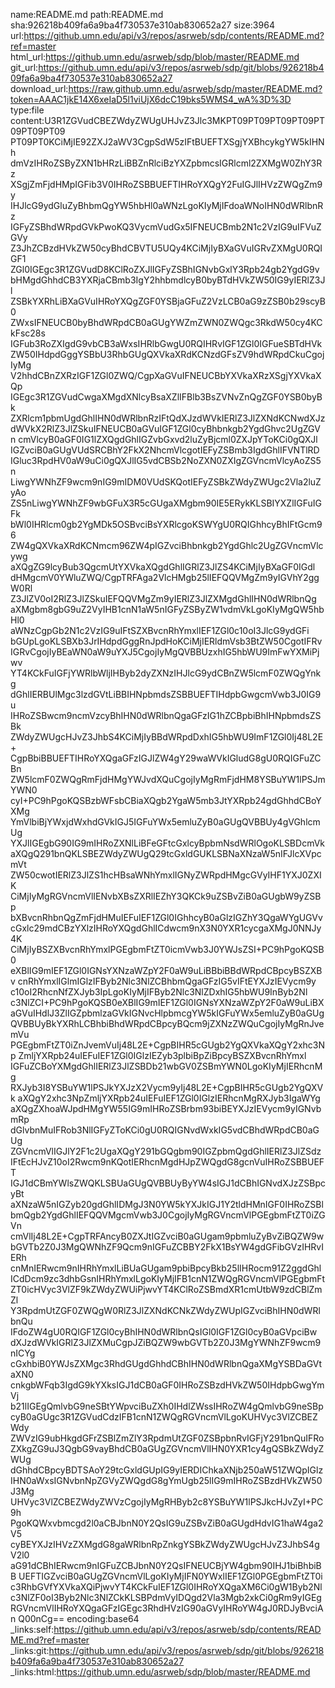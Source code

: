 name:README.md path:README.md sha:926218b409fa6a9ba4f730537e310ab830652a27 size:3964 url:https://github.umn.edu/api/v3/repos/asrweb/sdp/contents/README.md?ref=master html_url:https://github.umn.edu/asrweb/sdp/blob/master/README.md git_url:https://github.umn.edu/api/v3/repos/asrweb/sdp/git/blobs/926218b409fa6a9ba4f730537e310ab830652a27 download_url:https://raw.github.umn.edu/asrweb/sdp/master/README.md?token=AAAC1jkE14X6xeIaD5l1viUjX6dcC19bks5WMS4_wA%3D%3D type:file content:U3R1ZGVudCBEZWdyZWUgUHJvZ3Jlc3MKPT09PT09PT09PT09PT09PT09PT09
PT09PT0KCiMjIE92ZXJ2aWV3CgpSdW5zIFtBUEFTXSgjYXBhcykgYW5kIHNh
dmVzIHRoZSByZXN1bHRzLiBBZnRlciBzYXZpbmcsIGRlcml2ZXMgW0ZhY3Rz
XSgjZmFjdHMpIGFib3V0IHRoZSBBUEFTIHRoYXQgY2FuIGJlIHVzZWQgZm9y
IHJlcG9ydGluZyBhbmQgYW5hbHl0aWNzLgoKIyMjIFdoaWNoIHN0dWRlbnRz
IGFyZSBhdWRpdGVkPwoKQ3VycmVudGx5IFNEUCBmb2N1c2VzIG9uIFVuZGVy
Z3JhZCBzdHVkZW50cyBhdCBVTU5UQy4KCiMjIyBXaGVuIGRvZXMgU0RQIGF1
ZGl0IGEgc3R1ZGVudD8KClRoZXJlIGFyZSBhIGNvbGxlY3Rpb24gb2YgdG9v
bHMgdGhhdCB3YXRjaCBmb3IgY2hhbmdlcyB0byBTdHVkZW50IG9yIERlZ3Jl
ZSBkYXRhLiBXaGVuIHRoYXQgZGF0YSBjaGFuZ2VzLCB0aG9zZSB0b29scyB0
ZWxsIFNEUCB0byBhdWRpdCB0aGUgYWZmZWN0ZWQgc3RkdW50cy4KCkFsc28s
IGFub3RoZXIgdG9vbCB3aWxsIHRlbGwgU0RQIHRvIGF1ZGl0IGFueSBTdHVk
ZW50IHdpdGggYSBbU3RhbGUgQXVkaXRdKCNzdGFsZV9hdWRpdCkuCgojIyMg
V2hhdCBnZXRzIGF1ZGl0ZWQ/CgpXaGVuIFNEUCBbYXVkaXRzXSgjYXVkaXQp
IGEgc3R1ZGVudCwgaXMgdXNlcyBsaXZlIFBlb3BsZVNvZnQgZGF0YSB0byBk
ZXRlcm1pbmUgdGhlIHN0dWRlbnRzIFtQdXJzdWVkIERlZ3JlZXNdKCNwdXJz
dWVkX2RlZ3JlZSkuIFNEUCB0aGVuIGF1ZGl0cyBhbnkgb2YgdGhvc2UgZGVn
cmVlcyB0aGF0IG1lZXQgdGhlIGZvbGxvd2luZyBjcml0ZXJpYToKCi0gQXJl
IGZvciB0aGUgVUdSRCBhY2FkX2NhcmVlcgotIEFyZSBmb3IgdGhlIFVNTlRD
IGluc3RpdHV0aW9uCi0gQXJlIG5vdCBSb2NoZXN0ZXIgZGVncmVlcyAoZS5n
LiwgYWNhZF9wcm9nIG9mIDM0VUdSKQotIEFyZSBkZWdyZWUgc2Vla2luZyAo
ZS5nLiwgYWNhZF9wbGFuX3R5cGUgaXMgbm90IE5ERykKLSBIYXZlIGFuIGFk
bWl0IHRlcm0gb2YgMDk5OSBvciBsYXRlcgoKSWYgU0RQIGhhcyBhIFtGcm96
ZW4gQXVkaXRdKCNmcm96ZW4pIGZvciBhbnkgb2YgdGhlc2UgZGVncmVlcywg
aXQgZG9lcyBub3QgcmUtYXVkaXQgdGhlIGRlZ3JlZS4KCiMjIyBXaGF0IGdl
dHMgcmV0YWluZWQ/CgpTRFAga2VlcHMgb25lIEFQQVMgZm9yIGVhY2ggW0Rl
Z3JlZV0oI2RlZ3JlZSkuIEFQQVMgZm9yIERlZ3JlZXMgdGhlIHN0dWRlbnQg
aXMgbm8gbG9uZ2VyIHB1cnN1aW5nIGFyZSByZW1vdmVkLgoKIyMgQW5hbHl0
aWNzCgpGb2N1c2VzIG9uIFtSZXBvcnRhYmxlIEF1ZGl0c10oI3JlcG9ydGFi
bGUpLgoKLSBXb3JrIHdpdGggRnJpdHoKCiMjIERldmVsb3BtZW50CgotIFRv
IGRvCgojIyBEaWN0aW9uYXJ5CgojIyMgQVBBUzxhIG5hbWU9ImFwYXMiPjwv
YT4KCkFuIGFjYWRlbWljIHByb2dyZXNzIHJlcG9ydCBnZW5lcmF0ZWQgYnkg
dGhlIERBUlMgc3lzdGVtLiBBIHNpbmdsZSBBUEFTIHdpbGwgcmVwb3J0IG9u
IHRoZSBwcm9ncmVzcyBhIHN0dWRlbnQgaGFzIG1hZCBpbiBhIHNpbmdsZSBk
ZWdyZWUgcHJvZ3JhbS4KCiMjIyBBdWRpdDxhIG5hbWU9ImF1ZGl0Ij48L2E+
CgpBbiBBUEFTIHRoYXQgaGFzIGJlZW4gY29waWVkIGludG8gU0RQIGFuZCBn
ZW5lcmF0ZWQgRmFjdHMgYWJvdXQuCgojIyMgRmFjdHM8YSBuYW1lPSJmYWN0
cyI+PC9hPgoKQSBzbWFsbCBiaXQgb2YgaW5mb3JtYXRpb24gdGhhdCBoYXMg
YmVlbiBjYWxjdWxhdGVkIGJ5IGFuYWx5emluZyB0aGUgQVBBUy4gVGhlcmUg
YXJlIGEgbG90IG9mIHRoZXNlLiBFeGFtcGxlcyBpbmNsdWRlOgoKLSBDcmVk
aXQgQ291bnQKLSBEZWdyZWUgQ29tcGxldGUKLSBNaXNzaW5nIFJlcXVpcmVt
ZW50cwotIERlZ3JlZS1hcHBsaWNhYmxlIGNyZWRpdHMgcGVyIHF1YXJ0ZXIK
CiMjIyMgRGVncmVlIENvbXBsZXRlIEZhY3QKCk9uZSBvZiB0aGUgbW9yZSBp
bXBvcnRhbnQgZmFjdHMuIEFuIEF1ZGl0IGhhcyB0aGlzIGZhY3QgaWYgUGVv
cGxlc29mdCBzYXlzIHRoYXQgdGhlICdwcm9nX3N0YXR1cycgaXMgJ0NNJy4K
CiMjIyBSZXBvcnRhYmxlPGEgbmFtZT0icmVwb3J0YWJsZSI+PC9hPgoKQSB0
eXBlIG9mIEF1ZGl0IGNsYXNzaWZpY2F0aW9uLiBBbiBBdWRpdCBpcyBSZXBv
cnRhYmxlIGlmIGlzIFByb2Nlc3NlZCBhbmQgaGFzIG5vIFtEYXJzIEVycm9y
c10oI2RhcnNfZXJyb3IpLgoKIyMjIFByb2Nlc3NlZDxhIG5hbWU9InByb2Nl
c3NlZCI+PC9hPgoKQSB0eXBlIG9mIEF1ZGl0IGNsYXNzaWZpY2F0aW9uLiBX
aGVuIHdlJ3ZlIGZpbmlzaGVkIGNvcHlpbmcgYW5kIGFuYWx5emluZyB0aGUg
QVBBUyBkYXRhLCBhbiBhdWRpdCBpcyBQcm9jZXNzZWQuCgojIyMgRnJvemVu
PGEgbmFtZT0iZnJvemVuIj48L2E+CgpBIHR5cGUgb2YgQXVkaXQgY2xhc3Np
ZmljYXRpb24uIEFuIEF1ZGl0IGlzIEZyb3plbiBpZiBpcyBSZXBvcnRhYmxl
IGFuZCBoYXMgdGhlIERlZ3JlZSBDb21wbGV0ZSBmYWN0LgoKIyMjIERhcnMg
RXJyb3I8YSBuYW1lPSJkYXJzX2Vycm9yIj48L2E+CgpBIHR5cGUgb2YgQXVk
aXQgY2xhc3NpZmljYXRpb24uIEFuIEF1ZGl0IGlzIERhcnMgRXJyb3IgaWYg
aXQgZXhoaWJpdHMgYW55IG9mIHRoZSBrbm93biBEYXJzIEVycm9yIGNvbmRp
dGlvbnMuIFRob3NlIGFyZToKCi0gU0RQIGNvdWxkIG5vdCBhdWRpdCB0aGUg
ZGVncmVlIGJlY2F1c2UgaXQgY291bGQgbm90IGZpbmQgdGhlIERlZ3JlZSdz
IFtEcHJvZ10oI2Rwcm9nKQotIERhcnMgdHJpZWQgdG8gcnVuIHRoZSBBUEFT
IGJ1dCBmYWlsZWQKLSBUaGUgQVBBUyByYW4sIGJ1dCBhIGNvdXJzZSBpcyBt
aXNzaW5nIGZyb20gdGhlIDMgJ3N0YW5kYXJkIGJ1Y2tldHMnIGF0IHRoZSBl
bmQgb2YgdGhlIEFQQVMgcmVwb3J0CgojIyMgRGVncmVlPGEgbmFtZT0iZGVn
cmVlIj48L2E+CgpTRFAncyB0ZXJtIGZvciB0aGUgam9pbmluZyBvZiBQZW9w
bGVTb2Z0J3MgQWNhZF9Qcm9nIGFuZCBBY2FkX1BsYW4gdGFibGVzIHRvIERh
cnMnIERwcm9nIHRhYmxlLiBUaGUgam9pbiBpcyBkb25lIHRocm91Z2ggdGhl
ICdDcm9zc3dhbGsnIHRhYmxlLgoKIyMjIFB1cnN1ZWQgRGVncmVlPGEgbmFt
ZT0icHVyc3VlZF9kZWdyZWUiPjwvYT4KClRoZSBmdXR1cmUtbW9zdCBlZmZl
Y3RpdmUtZGF0ZWQgW0RlZ3JlZXNdKCNkZWdyZWUpIGZvciBhIHN0dWRlbnQu
IFdoZW4gU0RQIGF1ZGl0cyBhIHN0dWRlbnQsIGl0IGF1ZGl0cyB0aGVpciBw
dXJzdWVkIGRlZ3JlZXMuCgpJZiBQZW9wbGVTb2Z0J3MgYWNhZF9wcm9nICYg
cGxhbiB0YWJsZXMgc3RhdGUgdGhhdCBhIHN0dWRlbnQgaXMgYSBDaGVtaXN0
cnkgbWFqb3IgdG9kYXksIGJ1dCB0aGF0IHRoZSBzdHVkZW50IHdpbGwgYmVj
b21lIGEgQmlvbG9neSBtYWpvciBuZXh0IHdlZWssIHRoZW4gQmlvbG9neSBp
cyB0aGUgc3R1ZGVudCdzIFB1cnN1ZWQgRGVncmVlLgoKUHVyc3VlZCBEZWdy
ZWVzIG9ubHkgdGFrZSBlZmZlY3RpdmUtZGF0ZSBpbnRvIGFjY291bnQuIFRo
ZXkgZG9uJ3QgbG9vayBhdCB0aGUgZGVncmVlIHN0YXR1cy4gQSBkZWdyZWUg
dGhhdCBpcyBDTSAoY29tcGxldGUpIG9yIERDIChkaXNjb250aW51ZWQpIGlz
IHN0aWxsIGNvbnNpZGVyZWQgdG8gYmUgb25lIG9mIHRoZSBzdHVkZW50J3Mg
UHVyc3VlZCBEZWdyZWVzCgojIyMgRHByb2c8YSBuYW1lPSJkcHJvZyI+PC9h
PgoKQWxvbmcgd2l0aCBJbnN0Y2QsIG9uZSBvZiB0aGUgdHdvIG1haW4ga2V5
cyBEYXJzIHVzZXMgdG8gaWRlbnRpZnkgYSBkZWdyZWUgcHJvZ3JhbS4gV2l0
aG91dCBhIERwcm9nIGFuZCBJbnN0Y2QsIFNEUCBjYW4gbm90IHJ1biBhbiBB
UEFTIGZvciB0aGUgZGVncmVlLgoKIyMjIFN0YWxlIEF1ZGl0PGEgbmFtZT0i
c3RhbGVfYXVkaXQiPjwvYT4KCkFuIEF1ZGl0IHRoYXQgaXM6Ci0gW1Byb2Nl
c3NlZF0oI3Byb2Nlc3NlZCkKLSBPdmVyIDQgd2Vla3Mgb2xkCi0gRm9yIGEg
RGVncmVlIHRoYXQgaGFzIGEgc3RhdHVzIG90aGVyIHRoYW4gJ0RDJyBvciAn
Q00nCg==
 encoding:base64 _links:self:https://github.umn.edu/api/v3/repos/asrweb/sdp/contents/README.md?ref=master _links:git:https://github.umn.edu/api/v3/repos/asrweb/sdp/git/blobs/926218b409fa6a9ba4f730537e310ab830652a27 _links:html:https://github.umn.edu/asrweb/sdp/blob/master/README.md
